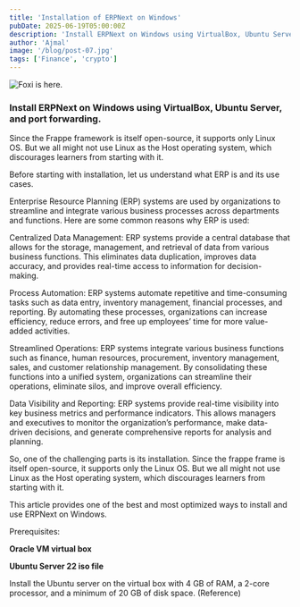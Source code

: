 ```yaml
---
title: 'Installation of ERPNext on Windows'
pubDate: 2025-06-19T05:00:00Z
description: 'Install ERPNext on Windows using VirtualBox, Ubuntu Server, and port forwarding.'
author: 'Ajmal'
image: '/blog/post-07.jpg'
tags: ['Finance', 'crypto']
---
```


![Foxi is here.](/blog/post-07.jpg)

### Install ERPNext on Windows using VirtualBox, Ubuntu Server, and port forwarding.

Since the Frappe framework is itself open-source, it supports only Linux OS. But we all might not use Linux as the Host operating system, which discourages learners from starting with it.

Before starting with installation, let us understand what ERP is and its use cases.

Enterprise Resource Planning (ERP) systems are used by organizations to streamline and integrate various business processes across departments and functions. Here are some common reasons why ERP is used:

Centralized Data Management: ERP systems provide a central database that allows for the storage, management, and retrieval of data from various business functions. This eliminates data duplication, improves data accuracy, and provides real-time access to information for decision-making.

Process Automation: ERP systems automate repetitive and time-consuming tasks such as data entry, inventory management, financial processes, and reporting. By automating these processes, organizations can increase efficiency, reduce errors, and free up employees’ time for more value-added activities.

Streamlined Operations: ERP systems integrate various business functions such as finance, human resources, procurement, inventory management, sales, and customer relationship management. By consolidating these functions into a unified system, organizations can streamline their operations, eliminate silos, and improve overall efficiency.

Data Visibility and Reporting: ERP systems provide real-time visibility into key business metrics and performance indicators. This allows managers and executives to monitor the organization’s performance, make data-driven decisions, and generate comprehensive reports for analysis and planning.

So, one of the challenging parts is its installation. Since the frappe frame is itself open-source, it supports only the Linux OS. But we all might not use Linux as the Host operating system, which discourages learners from starting with it.

This article provides one of the best and most optimized ways to install and use ERPNext on Windows.

Prerequisites:

**Oracle VM virtual box**

**Ubuntu Server 22 iso file**

Install the Ubuntu server on the virtual box with 4 GB of RAM, a 2-core processor, and a minimum of 20 GB of disk space. (Reference)